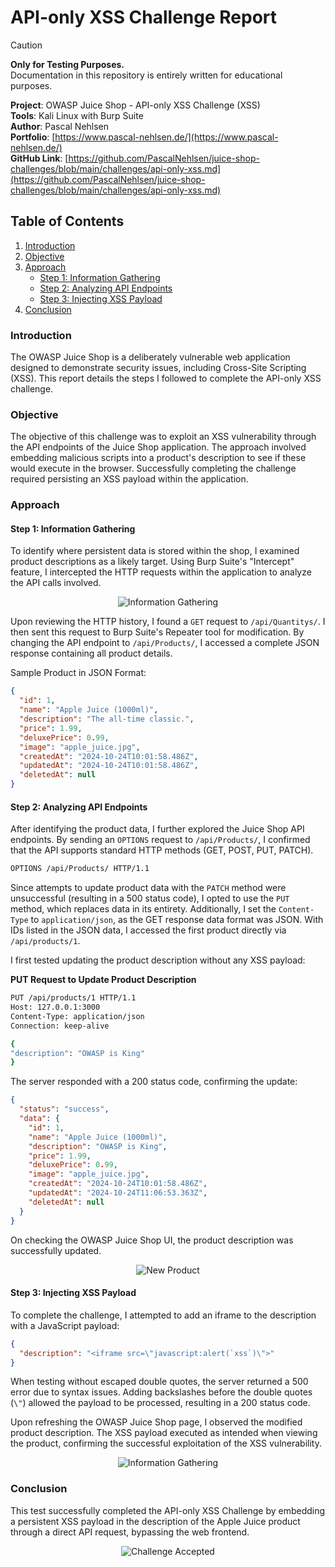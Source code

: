 # API-only XSS Challenge Report

> [!CAUTION]  
> **Only for Testing Purposes.**  
> Documentation in this repository is entirely written for educational purposes.

**Project**: OWASP Juice Shop - API-only XSS Challenge (XSS) <br>
**Tools**: Kali Linux with Burp Suite <br>
**Author**: Pascal Nehlsen <br>
**Portfolio**: [https://www.pascal-nehlsen.de/](https://www.pascal-nehlsen.de/) <br>
**GitHub Link**: [https://github.com/PascalNehlsen/juice-shop-challenges/blob/main/challenges/api-only-xss.md](https://github.com/PascalNehlsen/juice-shop-challenges/blob/main/challenges/api-only-xss.md)

## Table of Contents

1. [Introduction](#Introduction)
2. [Objective](#Objective)
3. [Approach](#Approach)
   - [Step 1: Information Gathering](#step-1-information-gathering)
   - [Step 2: Analyzing API Endpoints](#step-2-analyzing-api-endpoints)
   - [Step 3: Injecting XSS Payload](#step-3-injecting-xss-payload)
4. [Conclusion](#Conclusion)

### Introduction

The OWASP Juice Shop is a deliberately vulnerable web application designed to demonstrate security issues, including Cross-Site Scripting (XSS). This report details the steps I followed to complete the API-only XSS challenge.

### Objective

The objective of this challenge was to exploit an XSS vulnerability through the API endpoints of the Juice Shop application. The approach involved embedding malicious scripts into a product's description to see if these would execute in the browser. Successfully completing the challenge required persisting an XSS payload within the application.

### Approach

#### Step 1: Information Gathering

To identify where persistent data is stored within the shop, I examined product descriptions as a likely target. Using Burp Suite's "Intercept" feature, I intercepted the HTTP requests within the application to analyze the API calls involved.

<div align="center">

![Information Gathering](/images/api-only-xss/information.png)

</div>

Upon reviewing the HTTP history, I found a `GET` request to `/api/Quantitys/`. I then sent this request to Burp Suite's Repeater tool for modification. By changing the API endpoint to `/api/Products/`, I accessed a complete JSON response containing all product details.

Sample Product in JSON Format:

```json
{
  "id": 1,
  "name": "Apple Juice (1000ml)",
  "description": "The all-time classic.",
  "price": 1.99,
  "deluxePrice": 0.99,
  "image": "apple_juice.jpg",
  "createdAt": "2024-10-24T10:01:58.486Z",
  "updatedAt": "2024-10-24T10:01:58.486Z",
  "deletedAt": null
}
```

#### Step 2: Analyzing API Endpoints

After identifying the product data, I further explored the Juice Shop API endpoints. By sending an `OPTIONS` request to `/api/Products/`, I confirmed that the API supports standard HTTP methods (GET, POST, PUT, PATCH).

```bash
OPTIONS /api/Products/ HTTP/1.1
```

Since attempts to update product data with the `PATCH` method were unsuccessful (resulting in a 500 status code), I opted to use the `PUT` method, which replaces data in its entirety. Additionally, I set the `Content-Type` to `application/json`, as the GET response data format was JSON. With IDs listed in the JSON data, I accessed the first product directly via `/api/products/1`.

I first tested updating the product description without any XSS payload:

**PUT Request to Update Product Description**

```bash
PUT /api/products/1 HTTP/1.1
Host: 127.0.0.1:3000
Content-Type: application/json
Connection: keep-alive

{
"description": "OWASP is King"
}
```

The server responded with a 200 status code, confirming the update:

```json
{
  "status": "success",
  "data": {
    "id": 1,
    "name": "Apple Juice (1000ml)",
    "description": "OWASP is King",
    "price": 1.99,
    "deluxePrice": 0.99,
    "image": "apple_juice.jpg",
    "createdAt": "2024-10-24T10:01:58.486Z",
    "updatedAt": "2024-10-24T11:06:53.363Z",
    "deletedAt": null
  }
}
```

On checking the OWASP Juice Shop UI, the product description was successfully updated.

<div align="center">

![New Product](/images/api-only-xss/new-product.png)

</div>

#### Step 3: Injecting XSS Payload

To complete the challenge, I attempted to add an iframe to the description with a JavaScript payload:

```json
{
  "description": "<iframe src=\"javascript:alert(`xss`)\">"
}
```

When testing without escaped double quotes, the server returned a 500 error due to syntax issues. Adding backslashes before the double quotes (`\"`) allowed the payload to be processed, resulting in a 200 status code.

Upon refreshing the OWASP Juice Shop page, I observed the modified product description. The XSS payload executed as intended when viewing the product, confirming the successful exploitation of the XSS vulnerability.

<div align="center">

![Information Gathering](/images/api-only-xss/result.png)

</div>

### Conclusion

This test successfully completed the API-only XSS Challenge by embedding a persistent XSS payload in the description of the Apple Juice product through a direct API request, bypassing the web frontend.

<div align="center">

![Challenge Accepted](/images/api-only-xss/challenge-accept.png)

</div>
